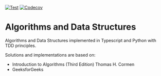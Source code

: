 [![Test](https://github.com/Nalhin/AlgorithmsAndDataStructures/workflows/Test/badge.svg?branch=master)](https://github.com/Nalhin/AlgorithmsAndDataStructures/actions)
[![Codecov](https://codecov.io/gh/Nalhin/AlgorithmsAndDataStructures/branch/master/graph/badge.svg)](https://codecov.io/gh/Nalhin/AlgorithmsAndDataStructures)

# Algorithms and Data Structures

Algorithms and Data Structures implemented in Typescript and Python with TDD principles.

Solutions and implementations are based on:
* Introduction to Algorithms (Third Edition) Thomas H. Cormen
* GeeksforGeeks
